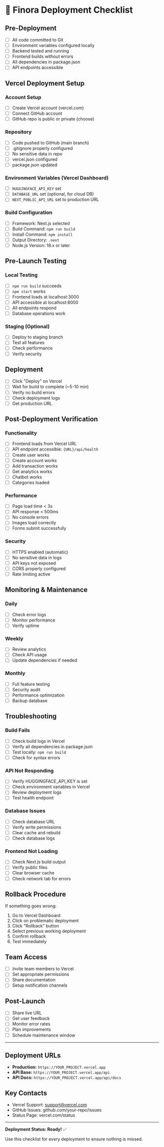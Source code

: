 # 🚀 Finora Deployment Checklist

## Pre-Deployment

- [ ] All code committed to Git
- [ ] Environment variables configured locally
- [ ] Backend tested and running
- [ ] Frontend builds without errors
- [ ] All dependencies in package.json
- [ ] API endpoints accessible

## Vercel Deployment Setup

### Account Setup
- [ ] Create Vercel account (vercel.com)
- [ ] Connect GitHub account
- [ ] GitHub repo is public or private (choose)

### Repository
- [ ] Code pushed to GitHub (main branch)
- [ ] .gitignore properly configured
- [ ] No sensitive data in repo
- [ ] vercel.json configured
- [ ] package.json updated

### Environment Variables (Vercel Dashboard)
- [ ] `HUGGINGFACE_API_KEY` set
- [ ] `DATABASE_URL` set (optional, for cloud DB)
- [ ] `NEXT_PUBLIC_API_URL` set to production URL

### Build Configuration
- [ ] Framework: Next.js selected
- [ ] Build Command: `npm run build`
- [ ] Install Command: `npm install`
- [ ] Output Directory: `.next`
- [ ] Node.js Version: 18.x or later

## Pre-Launch Testing

### Local Testing
- [ ] `npm run build` succeeds
- [ ] `npm start` works
- [ ] Frontend loads at localhost:3000
- [ ] API accessible at localhost:8000
- [ ] All endpoints respond
- [ ] Database operations work

### Staging (Optional)
- [ ] Deploy to staging branch
- [ ] Test all features
- [ ] Check performance
- [ ] Verify security

## Deployment

- [ ] Click "Deploy" on Vercel
- [ ] Wait for build to complete (~5-10 min)
- [ ] Verify no build errors
- [ ] Check deployment logs
- [ ] Get production URL

## Post-Deployment Verification

### Functionality
- [ ] Frontend loads from Vercel URL
- [ ] API endpoint accessible: `{URL}/api/health`
- [ ] Create user works
- [ ] Create account works
- [ ] Add transaction works
- [ ] Get analytics works
- [ ] Chatbot works
- [ ] Categories loaded

### Performance
- [ ] Page load time < 3s
- [ ] API response < 500ms
- [ ] No console errors
- [ ] Images load correctly
- [ ] Forms submit successfully

### Security
- [ ] HTTPS enabled (automatic)
- [ ] No sensitive data in logs
- [ ] API keys not exposed
- [ ] CORS properly configured
- [ ] Rate limiting active

## Monitoring & Maintenance

### Daily
- [ ] Check error logs
- [ ] Monitor performance
- [ ] Verify uptime

### Weekly
- [ ] Review analytics
- [ ] Check API usage
- [ ] Update dependencies if needed

### Monthly
- [ ] Full feature testing
- [ ] Security audit
- [ ] Performance optimization
- [ ] Backup database

## Troubleshooting

### Build Fails
- [ ] Check build logs in Vercel
- [ ] Verify all dependencies in package.json
- [ ] Test locally: `npm run build`
- [ ] Check for syntax errors

### API Not Responding
- [ ] Verify HUGGINGFACE_API_KEY is set
- [ ] Check environment variables in Vercel
- [ ] Review deployment logs
- [ ] Test health endpoint

### Database Issues
- [ ] Check database URL
- [ ] Verify write permissions
- [ ] Clear cache and rebuild
- [ ] Check database logs

### Frontend Not Loading
- [ ] Check Next.js build output
- [ ] Verify public files
- [ ] Clear browser cache
- [ ] Check network tab for errors

## Rollback Procedure

If something goes wrong:
1. Go to Vercel Dashboard
2. Click on problematic deployment
3. Click "Rollback" button
4. Select previous working deployment
5. Confirm rollback
6. Test immediately

## Team Access

- [ ] Invite team members to Vercel
- [ ] Set appropriate permissions
- [ ] Share documentation
- [ ] Setup notification channels

## Post-Launch

- [ ] Share live URL
- [ ] Get user feedback
- [ ] Monitor error rates
- [ ] Plan improvements
- [ ] Schedule maintenance window

---

## Deployment URLs

- **Production:** `https://YOUR_PROJECT.vercel.app`
- **API Base:** `https://YOUR_PROJECT.vercel.app/api`
- **API Docs:** `https://YOUR_PROJECT.vercel.app/api/docs`

## Key Contacts

- Vercel Support: support@vercel.com
- GitHub Issues: github.com/your-repo/issues
- Status Page: vercel.com/status

---

**Deployment Status: Ready!** ✅

Use this checklist for every deployment to ensure nothing is missed.
